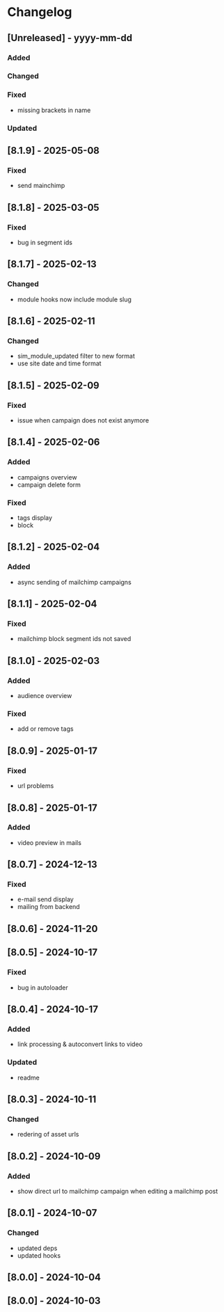 # Changelog
## [Unreleased] - yyyy-mm-dd

### Added

### Changed

### Fixed
- missing brackets in name

### Updated

## [8.1.9] - 2025-05-08


### Fixed
- send mainchimp

## [8.1.8] - 2025-03-05


### Fixed
- bug in segment ids

## [8.1.7] - 2025-02-13


### Changed
- module hooks now include module slug

## [8.1.6] - 2025-02-11


### Changed
- sim_module_updated filter to new format
- use site date and time format

## [8.1.5] - 2025-02-09


### Fixed
- issue when campaign does not exist anymore

## [8.1.4] - 2025-02-06


### Added
- campaigns overview
- campaign delete form

### Fixed
- tags display
- block

## [8.1.2] - 2025-02-04


### Added
- async sending of mailchimp campaigns

## [8.1.1] - 2025-02-04


### Fixed
- mailchimp block segment ids not saved

## [8.1.0] - 2025-02-03


### Added
- audience overview

### Fixed
- add or remove tags

## [8.0.9] - 2025-01-17


### Fixed
- url problems

## [8.0.8] - 2025-01-17


### Added
- video preview in mails

## [8.0.7] - 2024-12-13


### Fixed
- e-mail send display
- mailing from backend

## [8.0.6] - 2024-11-20


## [8.0.5] - 2024-10-17


### Fixed
- bug in autoloader

## [8.0.4] - 2024-10-17


### Added
- link processing & autoconvert links to video

### Updated
- readme

## [8.0.3] - 2024-10-11


### Changed
- redering of asset urls

## [8.0.2] - 2024-10-09


### Added
- show direct url to mailchimp campaign when editing a mailchimp post

## [8.0.1] - 2024-10-07


### Changed
- updated deps
- updated hooks

## [8.0.0] - 2024-10-04


## [8.0.0] - 2024-10-03
